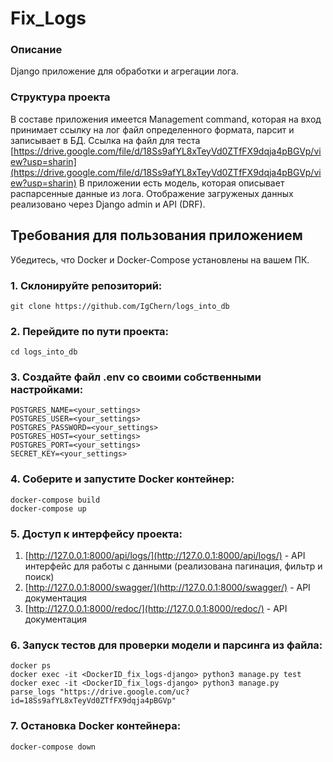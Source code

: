 # Fix_Logs

### Описание
Django приложение для обработки и агрегации лога.

### Структура проекта
В составе приложения имеется Management command, которая на вход принимает ссылку на лог файл определенного формата, парсит и записывает в БД. Ссылка на файл для теста
[https://drive.google.com/file/d/18Ss9afYL8xTeyVd0ZTfFX9dqja4pBGVp/view?usp=sharin](https://drive.google.com/file/d/18Ss9afYL8xTeyVd0ZTfFX9dqja4pBGVp/view?usp=sharin)
В приложении есть модель, которая описывает распарсенные данные из лога. Отображение загруженых данных реализовано через Django admin и API (DRF).


## Требования для пользования приложением

Убедитесь, что Docker и Docker-Compose установлены на вашем ПК.


### 1. Склонируйте репозиторий:

    git clone https://github.com/IgChern/logs_into_db

### 2. Перейдите по пути проекта:

    cd logs_into_db

### 3. Создайте файл .env со своими собственными настройками:

    POSTGRES_NAME=<your_settings>
    POSTGRES_USER=<your_settings>
    POSTGRES_PASSWORD=<your_settings>
    POSTGRES_HOST=<your_settings>
    POSTGRES_PORT=<your_settings>
    SECRET_KEY=<your_settings>

### 4. Соберите и запустите Docker контейнер:

    docker-compose build
    docker-compose up

### 5. Доступ к интерфейсу проекта:  
1. [http://127.0.0.1:8000/api/logs/](http://127.0.0.1:8000/api/logs/) - API интерфейс для работы с данными (реализована пагинация, фильтр и поиск)
2. [http://127.0.0.1:8000/swagger/](http://127.0.0.1:8000/swagger/) - API документация
3. [http://127.0.0.1:8000/redoc/](http://127.0.0.1:8000/redoc/) - API документация

### 6. Запуск тестов для проверки модели и парсинга из файла:

    docker ps
    docker exec -it <DockerID_fix_logs-django> python3 manage.py test
    docker exec -it <DockerID_fix_logs-django> python3 manage.py parse_logs "https://drive.google.com/uc?id=18Ss9afYL8xTeyVd0ZTfFX9dqja4pBGVp"




### 7. Остановка Docker контейнера:

    docker-compose down
